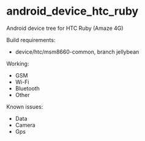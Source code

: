 android_device_htc_ruby
========================

Android device tree for HTC Ruby (Amaze 4G)

Build requirements:
* device/htc/msm8660-common, branch jellybean

Working:
* GSM
* Wi-Fi
* Bluetooth
* Other

Known issues:
* Data
* Camera
* Gps
